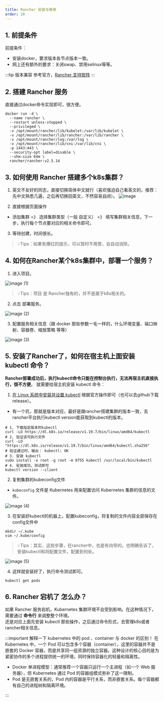 ```yaml
---
title: Rancher 安装与使用
order: 20
---
```



## 1. 前提条件
前提条件：
- 安装docker，要求版本各节点版本一致。
- 网上还有额外的要求：关闭swap、禁用selinux等等。

:::tip 版本兼容
参考官方，[Rancher 支持矩阵](https://www.suse.com/suse-rancher/support-matrix/all-supported-versions/rancher-v2-5-14/)
:::

## 2. 搭建 Rancher 服务
直接通过docker命令实现即可，很方便。
```shell
docker run -d \
  --name rancher \
  --restart unless-stopped \
  --privileged \
  -v /opt/mount/rancher/lib/kubelet:/var/lib/kubelet \
  -v /opt/mount/rancher/lib/rancher:/var/lib/rancher \
  -v /opt/mount/rancher/log:/var/log \
  -v /opt/mount/rancher/lib/cni:/var/lib/cni \
  -p 1443:443 \
  --security-opt label=disable \
  --shm-size 64m \
  rancher/rancher:v2.5.14
```
## 3. 如何使用 Rancher 搭建多个k8s集群？

1. 英文不友好的同志，直接切换简体中文就行（喜欢强迫自己看英文的，推荐：先中文熟悉几遍，之后再切换回英文，不然容易自闭）。
![image](https://github.com/user-attachments/assets/fe75ab50-c8c1-4679-ae34-e32a164b4913)

2. 直接根据页面操作
- 添加集群 =》 选择集群类型（一般 自定义） =》 填写集群相关信息，下一步，执行每个节点要对应的相关命令即可。
3. 等待创建，时间很长。
> 💡Tips：如果有爆红的提示，可以暂时不用管，会自动消除。

## 4. 如何在Rancher某个k8s集群中，部署一个服务？

1. 进入项目。

![image (1)](https://github.com/user-attachments/assets/097b47a1-2065-4e00-8fdc-d1a73ab013be)
> 💡Tips：项目 是 Rancher独有的，并不是属于k8s相关的。

2. 点击 部署服务。

![image (2)](https://github.com/user-attachments/assets/8ab67a5d-aedf-4ea0-89bd-81d70e3859bb)


3. 配置服务相关信息（跟 docker 那些参数一毛一样的，什么环境变量、端口映射、容器卷、缩放策略 等等）

![image (3)](https://github.com/user-attachments/assets/8b8b9088-ed61-4890-95b1-2ab650138427)

## 5. 安装了Rancher了，如何在宿主机上面安装 kubectl 命令？
**Rancher部署成功后，执行kubectl命令只能在控制台执行，无法再宿主机直接执行，很不方便**。
就需要给宿主机安装 kubectl 命令：

1. [在 Linux 系统中安装并设置 kubectl](https://kubernetes.io/zh-cn/docs/tasks/tools/install-kubectl-linux/) 根据官方操作即可（也可以去github下载release）。
- 有一个坑，那就是版本对应，最好是跟rancher搭建集群的版本一致，去rancher平台执行kubectl version能获取到kubectl的版本。
```shell
# 1. 下载指定版本的kubectl 
curl -LO https://dl.k8s.io/release/v1.19.7/bin/linux/amd64/kubectl
# 2. 验证该可执行文件
curl -LO "https://dl.k8s.io/release/v1.19.7/bin/linux/amd64/kubectl.sha256"
# 验证通过时，输出： kubectl: OK
# 3. 安装 kubectl
sudo install -o root -g root -m 0755 kubectl /usr/local/bin/kubectl
# 4. 安装成功，测试即可
kubectl version --client
```

2. 复制集群的kubeconfig文件
- `kubeconfig` 文件是 Kubernetes 用来配置访问 Kubernetes 集群的信息的文件。  

![image (4)](https://github.com/user-attachments/assets/65600033-cbad-4f0a-8cc5-d9a9be92fd60)

3. 在安装好kubectl的机器上，配置kubeconfig，将复制的文件内容全部保存在config文件中
```shell
mkdir ~/.kube
vim ~/.kube/config
```
> 💡Tips：其实，这些步骤，在rancher中，也是有向导的。也明确告诉了，安装kubectl和将配置文件，配置到何处。

![image (5)](https://github.com/user-attachments/assets/9f7be508-d7b5-4d60-a507-545c7d06fd83)

4. 这样就安装好了，执行命令测试即可。
```shell
kubectl get pods
```
## 6. Rancher 宕机了 怎么办？
如果 Rancher 服务宕机，Kubernetes 集群环境不会受到影响。在这种情况下，需要通过 **命令行** 来调整整个环境。  
还是对应上面先安装 kubectl 那些操作，之后通过命令形式，去管理k8s或者rancher相关信息。


:::important 解释一下 kubernetes 中的 pod 、container 与 docker 的区别！
在 Kubernetes 中，一个 Pod 可以包含多个容器（container），这里的容器并不是嵌套的 Docker 容器，而是共享同一组资源的独立容器。这种设计的核心目的是为紧密协作的多个进程提供统一的环境，同时保持容器化的轻量和隔离性。

- Docker 单进程模型：通常推荐一个容器只运行一个主进程（如一个 Web 服务器），但 Kubernetes 通过 Pod 的容器组模式弥补了这一限制。
- Pod 是无嵌套关系的，Pod 内的容器是平行关系，而非嵌套关系。每个容器都有自己的进程树和隔离环境。

:::
